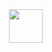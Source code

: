 
<!--<img alt="Top langs" src="https://github-readme-stats-git-main-mashirozx.vercel.app/api/top-langs/?username=mashirozx&layout=compact&langs_count=8&hide=smali,html,smarty,css,haml" width="500">-->

<!--<img alt="Genshin game card" src="https://genshin-card.getloli.com/detail/49/169665493.png" width="500"-->

<img src="https://view.moezx.cc/images/2021/02/25/7217294a8cb992d37eceeb8f5a01d100.gif" height="60" align="right"/>
